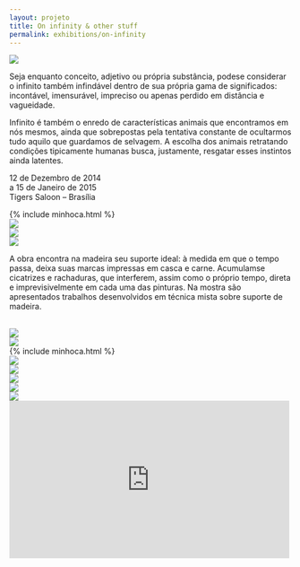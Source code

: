 ```yaml
---
layout: projeto
title: On infinity & other stuff
permalink: exhibitions/on-infinity
---
```


<section>
	<article class="s1_2 s2_3 s3_6 s4_7">
		<img src="/img/exposicoes/sobre-o-infinito/sobre-o-infinito-1.jpg">
	</article>
	<article class="s1_0 s2_0 s3_0 s4_1"></article>
	<article class="s1_2 s2_3 s3_6 s4_4">
		<p>
			Seja enquanto conceito, adjetivo ou própria substância, pode­se considerar o infinito também infindável dentro de sua própria gama de significados: incontável, imensurável, impreciso ou apenas perdido em distância e vagueidade.
		</p>
		<p>
			Infinito é também o enredo de características animais que encontramos em nós mesmos, ainda que sobrepostas pela tentativa constante de ocultarmos tudo aquilo que guardamos de selvagem. A escolha dos animais retratando condições tipicamente humanas busca, justamente, resgatar esses instintos ainda latentes.
		</p>
		<p class="destaque">
			12 de Dezembro de 2014<br/>
			a 15 de Janeiro de 2015<br/>
			Tigers Saloon – Brasília 
		</p>
	</article>
	<article class="minhoca esquerda">
		{% include minhoca.html %}
		</article>
</section>

<section>
	<article class="s1_2 s2_0 s3_0 s4_2"></article>
	<article class="s1_2 s2_2 s3_4 s4_3">
		<img src="/img/exposicoes/sobre-o-infinito/sobre-o-infinito-2.jpg">
	</article>
	<article class="s1_2 s2_2 s3_4 s4_3">
		<img src="/img/exposicoes/sobre-o-infinito/sobre-o-infinito-3.jpg">
	</article>
	<article class="s1_2 s2_2 s3_4 s4_3">
		<img src="/img/exposicoes/sobre-o-infinito/sobre-o-infinito-4.jpg">
	</article>
	<article class="s1_2 s2_0 s3_0 s4_1"></article>
</section>

<section>
	<article class="s1_0 s2_3 s3_6 s4_6"></article>
	<p class="s1_2 s2_3 s3_6 s4_6">
		A obra encontra na madeira seu suporte ideal: à medida em que o tempo passa, deixa suas marcas impressas em casca e carne. Acumulam­se cicatrizes e rachaduras, que interferem, assim como o próprio tempo, direta e imprevisivelmente em cada uma das pinturas. Na mostra são apresentados trabalhos desenvolvidos em técnica mista sobre suporte de madeira.<br/><br/>
	</p>
</section>

<section>
	<article class="s1_2 s2_3 s3_6 s4_4">
		<img src="/img/exposicoes/sobre-o-infinito/sobre-o-infinito-5.jpeg">
	</article>
	<article class="s1_0 s2_0 s3_0 s4_1"></article>
	<article class="s1_2 s2_3 s3_6 s4_7">
		<img src="/img/exposicoes/sobre-o-infinito/sobre-o-infinito-6.jpeg">
	</article>
	<article class="minhoca direita">
		{% include minhoca.html %}
	</article>
</section>

<section>
	<article class="s1_0 s2_0 s3_0 s4_1"></article>
	<article class="s1_2 s2_3 s3_6 s4_5">
		<img src="/img/exposicoes/sobre-o-infinito/sobre-o-infinito-7.jpg">
	</article>
	<article class="s1_0 s2_0 s3_0 s4_1"></article>
	<article class="s1_2 s2_3 s3_6 s4_5">
		<img src="/img/exposicoes/sobre-o-infinito/sobre-o-infinito-8.jpg">
	</article>
</section>

<section>
	<article class="s1_0 s2_0 s3_0 s4_1"></article>
	<article class="s1_2 s2_6 s3_12 s4_11">
		<img src="/img/exposicoes/sobre-o-infinito/sobre-o-infinito-9.jpeg">
	</article>
</section>

<section>
	<article class="s1_0 s2_0 s3_0 s4_2"></article>
	<article class="s1_2 s2_6 s3_12 s4_9">
		<img src="/img/exposicoes/sobre-o-infinito/sobre-o-infinito-10.jpg">
	</article>
	<article class="s1_0 s2_0 s3_0 s4_1"></article>
</section>

<section>
	<article class="s1_0 s2_0 s3_0 s4_1"></article>
	<article class="s1_2 s2_6 s3_12 s4_11">
		<img src="/img/exposicoes/sobre-o-infinito/sobre-o-infinito-11.jpeg">
	</article>
</section>

<section>
	<article class="s1_0 s2_0 s3_0 s4_2"></article>
	<article class="s1_2 s2_6 s3_12 s4_9">
		<div class="video">
			<iframe src="https://player.vimeo.com/video/129667484?color=ffa500&title=0&byline=0&portrait=0" width="500" height="281" frameborder="0" webkitallowfullscreen mozallowfullscreen allowfullscreen></iframe>
		</div>
	</article>
	<article class="s1_0 s2_0 s3_0 s4_1"></article>
</section>